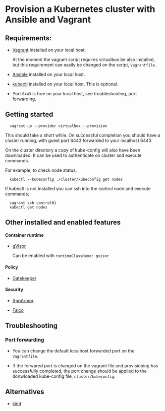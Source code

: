 Provision a Kubernetes cluster with Ansible and Vagrant
===========================================

## Requirements:

* [Vagrant](https://developer.hashicorp.com/vagrant/docs/installation) installed on your local host.

  At the moment the vagrant script requires virtualbox be also installed, but this requirement
  can easily be changed on the script, `Vagrantfile`.

* [Ansible](https://docs.ansible.com/ansible/latest/installation_guide/intro_installation.html) installed on your local host.

* [kubectl](https://kubernetes.io/docs/tasks/tools/install-kubectl-linux/#install-using-native-package-management) installed on your local host. This is optional.

* Port `6443` is free on your local host, see troubleshooting, port forwarding.


## Getting started

```commandline
  vagrant up --provider virtualbox --provision
```

This should take a short while. On successful completion you should have a cluster running, with guest port 6443 forwarded to your localhost 6443.

On the cluster directory a copy of kube-config will also have been downloaded. It can be used to authenticate on cluster and execute commands.

For example, to check node status;

```commandline
  kubectl --kubeconfig ./cluster/kubeconfig get nodes
```

If kubectl is not installed you can ssh into the control node and execute commands;

```commandline
  vagrant ssh control01
  kubectl get nodes
```


## Other installed and enabled features

#### Container runtime

* [gVisor](https://gvisor.dev/docs/)

  Can be enabled with `runtimeClassName: gvisor`

#### Policy

* [Gatekeeper](https://open-policy-agent.github.io/gatekeeper/website/docs/)

#### Security

* [AppArmor](https://ubuntu.com/server/docs/security-apparmor)

* [Falco](https://falco.org/docs/)


## Troubleshooting

### Port forwarding

* You can change the default localhost forwarded port on the `Vagrantfile`.

* If the forwared port is changed on the vagrant file and provisioning has successfully completed, the port change should be applied to the donwloaded kube-config file, `cluster/kubeconfig`.

## Alternatives

* [kind](https://github.com/kubernetes-sigs/kind)
